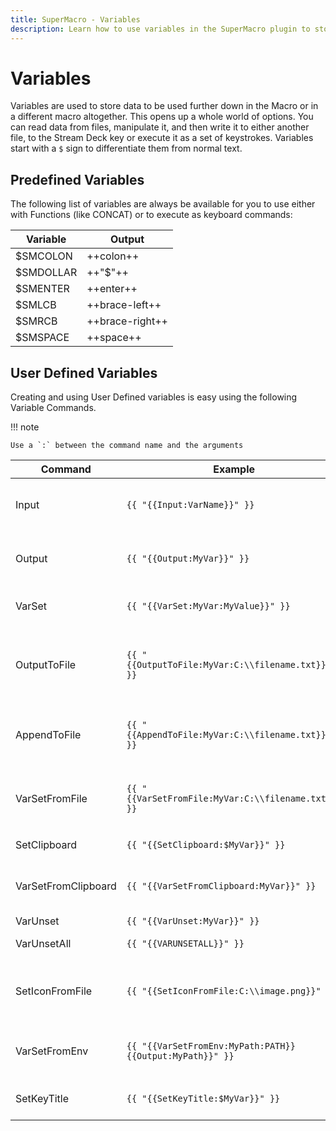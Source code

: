 ```yaml
---
title: SuperMacro - Variables
description: Learn how to use variables in the SuperMacro plugin to store and manipulate data for use further down in a the macro, or a different macro all together. Variables opens up a world of new possibilities for your SuperMacro's on the Stream Deck.
---
```


<!-- NOTE: To you, the Contributor!
    Ironically, the double-bracket syntax used in SuperMacro conflicts with a special Marco syntax we can use here.
    See custom-functions.md in the *root* of the repository for the workaround
-->

# Variables

Variables are used to store data to be used further down in the Macro or in a different macro altogether. This opens up a whole world of options. You can read data from files, manipulate it, and then write it to either another file, to the Stream Deck key or execute it as a set of keystrokes. Variables start with a `$` sign to differentiate them from normal text.

## Predefined Variables
The following list of variables are always be available for you to use either with Functions (like CONCAT) or to execute as keyboard commands:

<!-- 
https://facelessuser.github.io/pymdown-extensions/extensions/keys/
 -->

| Variable   | Output          |
|------------|-----------------|
| $SMCOLON   | ++colon++       |
| $SMDOLLAR  | ++"$"++         |
| $SMENTER   | ++enter++       |
| $SMLCB     | ++brace-left++  |
| $SMRCB     | ++brace-right++ |
| $SMSPACE   | ++space++

## User Defined Variables
Creating and using User Defined variables is easy using the following Variable Commands.

!!! note

    Use a `:` between the command name and the arguments

|Command|Example|Comment|
|-------|-------|-------|
| Input | `{{ "{{Input:VarName}}" }}` |Get input from the user and store it in `VarName`. |
| Output | `{{ "{{Output:MyVar}}" }}` | Output the input previously gathered into `MyVar`. |
| VarSet | `{{ "{{VarSet:MyVar:MyValue}}" }}` | Set the value `MyValue` into `MyVar`. |
| OutputToFile | `{{ "{{OutputToFile:MyVar:C:\\filename.txt}}" }}` | Write the contents of the `MyVar` variable into `C:\filename.txt` file. |
| AppendToFile | `{{ "{{AppendToFile:MyVar:C:\\filename.txt}}" }}` | Append the contents of the `MyVar` variable into `C:\filename.txt`
| VarSetFromFile | `{{ "{{VarSetFromFile:MyVar:C:\\filename.txt}}" }}` | Read the contents of the `C:\filename.txt` file and store into `MyVar`. |
| SetClipboard | `{{ "{{SetClipboard:$MyVar}}" }}` | Store variable in clipboard.|
| VarSetFromClipboard | `{{ "{{VarSetFromClipboard:MyVar}}" }}`	| Read the contents of the clipboard and store into `MyVar`. |
| VarUnset | `{{ "{{VarUnset:MyVar}}" }}` | Clears `MyVar`. |
| VarUnsetAll | `{{ "{{VARUNSETALL}}" }}` | Clears **all** variables. |
| SetIconFromFile | `{{ "{{SetIconFromFile:C:\\image.png}}" }}` | Sets the Stream Deck key's icon to the image stored in `C:\image.png`. |
| VarSetFromEnv | `{{ "{{VarSetFromEnv:MyPath:PATH}}{{Output:MyPath}}" }}`|Get the %PATH% environment variable:|
| SetKeyTitle | `{{ "{{SetKeyTitle:$MyVar}}" }}` | Set Stream Deck title to variable value.|